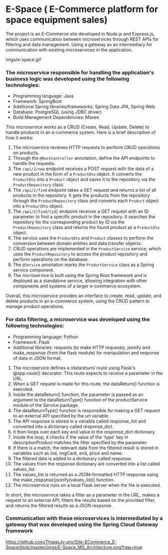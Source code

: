 # E-Space ( E-Commerce platform for space equipment sales)

The project is an E-Commerce site developed in Node.js and Express.js, which uses communication between microservices through REST APIs for filtering and data management. Using a gateway as an intermediary for communication with existing microservices in the application.

imgs/e-space.gif

### The microservice responsible for handling the application's business logic was developed using the following technologies:

- Programming language: Java
- Framework: SpringBoot
- Additional Spring libraries/frameworks: Spring Data JPA, Spring Web
- Database: PostgreSQL (using JDBC driver)
- Build Management Dependencies: Maven

This microservice works as a CRUD (Create, Read, Update, Delete) to handle products in an e-commerce system. Here is a brief description of how it works:

1. The microservice receives HTTP requests to perform CRUD operations on products.
2. Through the `@RestController` annotation, define the API endpoints to handle the requests.
3. The `/api/2/new` endpoint receives a POST request with the data of a new product in the form of a `ProductDto` object. It converts the `ProductDto` into a `Product` object and saves it to the repository via the `ProductRepository` class.
4. The `/api/2/find` endpoint takes a GET request and returns a list of all products in the repository. It gets the products from the repository through the `ProductRepository` class and converts each `Product` object into a `ProductDto` object.
5. The `/api/2/find/{id}` endpoint receives a GET request with an ID parameter to find a specific product in the repository. It searches the repository for the corresponding product by ID via the `ProductRepository` class and returns the found product as a `ProductDto` object.
6. The service uses the `ProductDto` and `Product` classes to perform the conversion between domain entities and data transfer objects.
7. CRUD operations are implemented in the `ProductService` service, which uses the `ProductRepository` to access the product repository and perform operations on the database.
8. The `@Service` annotation marks the `ProductService` class as a Spring service component.
9. The microservice is built using the Spring Boot framework and is deployed as a standalone service, allowing integration with other components and systems of a larger e-commerce ecosystem.

Overall, this microservice provides an interface to create, read, update, and delete products in an e-commerce system, using the CRUD pattern to manage product operations.

### For data filtering, a microservice was developed using the following technologies:

- Programming language: Python
- Framework: Flask
- Additional libraries: requests (to make HTTP requests), jsonify and make_response (from the flask module) for manipulation and response of data in JSON format.

1. The microservice defines a /datareturn/<typeFilter> route using Flask's @app.route() decorator. This route expects to receive a <typeFilter> parameter in the URL.
2. When a GET request is made for this route, the dataReturn() function is executed.
3. Inside the dataReturn() function, the <typeFilter> parameter is passed as an argument to the dataReturnType() function of the productService module of the Service package.
4. The dataReturnType() function is responsible for making a GET request to an external API specified by the url variable.
5. The API response is stored in a variable called response_list and converted into a dictionary called response_dict.
6. It then loops over each key and value in the response_dict dictionary.
7. Inside the loop, it checks if the value of the 'type' key in descriptionProduct matches the filter specified by the <typeFilter> parameter.
8. If there is a match, the relevant data from the filtered result is stored in variables such as ind, imgCard, end, price and name.
9. The filtered data is added to a dictionary called response.
10. The values from the response dictionary are converted into a list called values_list.
11. The values_list is returned as a JSON-formatted HTTP response using the make_response(jsonify(values_list)) function.
12. The microservice runs on a local Flask server when the file is executed.

In short, the microservice takes a filter as a parameter in the URL, makes a request to an external API, filters the results based on the provided filter, and returns the filtered results as a JSON response.

### Communication with these microservices is intermediated by a gateway that was developed using the Spring Cloud Gateway framework

https://github.com/ThiagoJv-pro/Site-ECommerce_E-Space/blob/master/imgs/E-Space_MS_Architecture.png?raw=true
